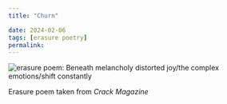 ```yaml
---
title: "Churn"

date: 2024-02-06
tags: [erasure poetry] 
permalink:
---
```


<img src="https://www.davidralphlewis.co.uk/assets/images/articles/2024/churn.jpeg" alt="erasure poem: Beneath melancholy distorted joy/the complex emotions/shift constantly " title="everything at the same time" class="responsive"><br>  

Erasure poem taken from *Crack Magazine*